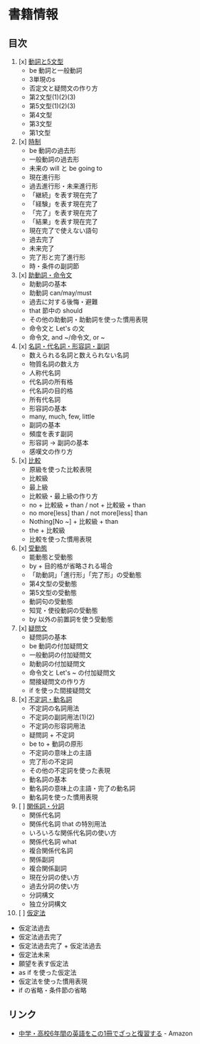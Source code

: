 # 書籍情報
## 目次

1. [x] [動詞と5文型](01/README.md)
   - be 動詞と一般動詞
   - 3単現のs
   - 否定文と疑問文の作り方
   - 第2文型(1)(2)(3)
   - 第5文型(1)(2)(3)
   - 第4文型
   - 第3文型
   - 第1文型
2. [x] [時制](02/README.md)
   - be 動詞の過去形
   - 一般動詞の過去形
   - 未来の will と be going to
   - 現在進行形
   - 過去進行形・未来進行形
   - 「継続」を表す現在完了
   - 「経験」を表す現在完了
   - 「完了」を表す現在完了
   - 「結果」を表す現在完了
   - 現在完了で使えない語句
   - 過去完了
   - 未来完了
   - 完了形と完了進行形
   - 時・条件の副詞節
3. [x] [助動詞・命令文](03/README.md)
   - 助動詞の基本
   - 助動詞 can/may/must
   - 過去に対する後悔・避難
   - that 節中の should
   - その他の助動詞・助動詞を使った慣用表現
   - 命令文と Let's の文
   - 命令文, and ~/命令文, or ~
4. [x] [名詞・代名詞・形容詞・副詞](04/README.md)
   - 数えられる名詞と数えられない名詞
   - 物質名詞の数え方
   - 人称代名詞
   - 代名詞の所有格
   - 代名詞の目的格
   - 所有代名詞
   - 形容詞の基本
   - many, much, few, little
   - 副詞の基本
   - 頻度を表す副詞
   - 形容詞 → 副詞の基本
   - 感嘆文の作り方
5. [x] [比較](05/README.md)
   - 原級を使った比較表現
   - 比較級
   - 最上級
   - 比較級・最上級の作り方
   - no + 比較級 + than / not + 比較級 + than
   - no more[less] than / not more[less] than
   - Nothing[No ~] + 比較級 + than
   - the + 比較級
   - 比較を使った慣用表現
6. [x] [受動態](06/README.md)
   - 能動態と受動態
   - by + 目的格が省略される場合
   - 「助動詞」「進行形」「完了形」の受動態
   - 第4文型の受動態
   - 第5文型の受動態
   - 動詞句の受動態
   - 知覚・使役動詞の受動態
   - by 以外の前置詞を使う受動態
7. [x] [疑問文](07/README.md)
   - 疑問詞の基本
   - be 動詞の付加疑問文
   - 一般動詞の付加疑問文
   - 助動詞の付加疑問文
   - 命令文と Let's ~ の付加疑問文
   - 間接疑問文の作り方
   - if を使った間接疑問文
8. [x] [不定詞・動名詞](08/README.md)
   - 不定詞の名詞用法
   - 不定詞の副詞用法(1)(2)
   - 不定詞の形容詞用法
   - 疑問詞 + 不定詞
   - be to + 動詞の原形
   - 不定詞の意味上の主語
   - 完了形の不定詞
   - その他の不定詞を使った表現
   - 動名詞の基本
   - 動名詞の意味上の主語・完了の動名詞
   - 動名詞を使った慣用表現
9. [ ] [関係詞・分詞](09/README.md)
   - 関係代名詞
   - 関係代名詞 that の特別用法
   - いろいろな関係代名詞の使い方
   - 関係代名詞 what
   - 複合関係代名詞
   - 関係副詞
   - 複合関係副詞
   - 現在分詞の使い方
   - 過去分詞の使い方
   - 分詞構文
   - 独立分詞構文
10. [ ] [仮定法](10/README.md)
   - 仮定法過去
   - 仮定法過去完了
   - 仮定法過去完了 + 仮定法過去
   - 仮定法未来
   - 願望を表す仮定法
   - as if を使った仮定法
   - 仮定法を使った慣用表現
   - if の省略・条件節の省略

## リンク

- [中学・高校6年間の英語をこの1冊でざっと復習する](http://www.amazon.co.jp/dp/B00MB2SI8Q/) - Amazon
